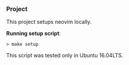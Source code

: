 ### Project

This project setups neovim locally.

**Running setup script**:

```
> make setup
```

This script was tested only in Ubuntu 16.04LTS.
